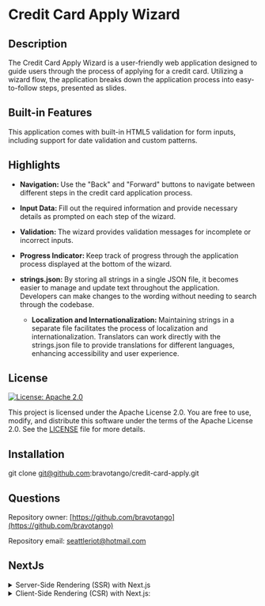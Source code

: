 # Credit Card Apply Wizard

## Description
  
  The Credit Card Apply Wizard is a user-friendly web application designed to guide users through the process of applying for a credit card. Utilizing a wizard flow, the application breaks down the application process into easy-to-follow steps, presented as slides.

## Built-in Features

This application comes with built-in HTML5 validation for form inputs, including support for date validation and custom patterns.

## Highlights
  
- <strong>Navigation: </strong>Use the "Back" and "Forward" buttons to navigate between different steps in the credit card application process.

- <strong>Input Data: </strong>Fill out the required information and provide necessary details as prompted on each step of the wizard.

- <strong>Validation: </strong>The wizard provides validation messages for incomplete or incorrect inputs.

- <strong>Progress Indicator: </strong>Keep track of progress through the application process displayed at the bottom of the wizard.

- <strong>strings.json: </strong>By storing all strings in a single JSON file, it becomes easier to manage and update text throughout the application. Developers can make changes to the wording without needing to search through the codebase.
  - <strong>Localization and Internationalization: </strong> Maintaining strings in a separate file facilitates the process of localization and internationalization. Translators can work directly with the strings.json file to provide translations for different languages, enhancing accessibility and user experience.
  
## License

[![License: Apache 2.0](https://img.shields.io/badge/License-Apache%202.0-blue.svg)](https://opensource.org/licenses/Apache-2.0)

This project is licensed under the Apache License 2.0. You are free to use, modify, and distribute this software under the terms of the Apache License 2.0. See the [LICENSE](https://spdx.org/licenses/Apache-2.0.html) file for more details.

## Installation
  
  git clone git@github.com:bravotango/credit-card-apply.git

## Questions

  Repository owner:
  [https://github.com/bravotango](https://github.com/bravotango)

  Repository email: 
  <a href="mailto:seattleriot@hotmail.com">seattleriot@hotmail.com</a>

  ## NextJs
<details>

<summary>Server-Side Rendering (SSR) with Next.js</summary>

- Generating HTML content on the server before sending it to the client's browser. 
- SSR offers SEO benefits, faster initial page loads, and improved support for users on slow connections.

Next.js allows you to render pages on the server before sending them to the client's browser. When a user requests a page, the server generates the HTML content dynamically, including any data fetched from external sources or APIs. This pre-rendered HTML is then sent to the client, where it is displayed to the user. SSR offers several advantages, including improved search engine optimization (SEO), faster initial page loads, and better support for users with slow internet connections or devices.
</details>



<details>

<summary>Client-Side Rendering (CSR) with Next.js:</summary>

In addition to server-side rendering, Next.js also supports client-side rendering, where pages are rendered directly in the user's browser using JavaScript. With CSR, the initial page load consists of a minimal HTML shell, followed by JavaScript execution that fetches data and renders the page dynamically. This approach offers greater interactivity and flexibility, as pages can be updated without reloading the entire page. However, CSR may result in slower initial page loads, especially for content-heavy applications or pages with complex UI components.

Next.js provides developers with the flexibility to choose between server-side rendering, client-side rendering, or a hybrid approach based on the specific requirements of their project. This flexibility enables developers to optimize rendering performance and deliver a seamless user experience tailored to their application's needs.

</details>

